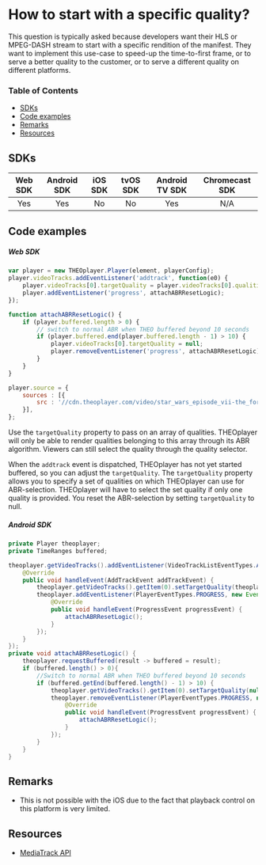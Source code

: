 # How to start with a specific quality?

This question is typically asked because developers want their HLS or MPEG-DASH stream to start with a specific rendition of the manifest. They want to implement this use-case to speed-up the time-to-first frame, or to serve a better quality to the customer, or to serve a different quality on different platforms.

### Table of Contents
- [SDKs](#sdks)
- [Code examples](#code-examples)
- [Remarks](#remarks)
- [Resources](#resources)


## SDKs

| Web SDK | Android SDK | iOS SDK | tvOS SDK| Android TV SDK | Chromecast SDK |
| :-----: | :---------: | :-----: | :--: | :------------: | :------------: |
|   Yes   |     Yes     |   No   | No  |      Yes      |      N/A       |

## Code examples

##### Web SDK

```js
var player = new THEOplayer.Player(element, playerConfig);
player.videoTracks.addEventListener('addtrack', function(e0) {
    player.videoTracks[0].targetQuality = player.videoTracks[0].qualities[0]; // start with a specific quality
    player.addEventListener('progress', attachABRResetLogic);
});

function attachABRResetLogic() {
    if (player.buffered.length > 0) {
        // switch to normal ABR when THEO buffered beyond 10 seconds
        if (player.buffered.end(player.buffered.length - 1) > 10) {
            player.videoTracks[0].targetQuality = null;
            player.removeEventListener('progress', attachABRResetLogic);
        }
    }
}

player.source = {
    sources : [{
        src : '//cdn.theoplayer.com/video/star_wars_episode_vii-the_force_awakens_official_comic-con_2015_reel_(2015)/index.m3u8'
    }],
};
```

Use the `targetQuality` property to pass on an array of qualities. THEOplayer will only be able to render qualities belonging to this array through its ABR algorithm. Viewers can still select the quality through the quality selector.

When the `addtrack` event is dispatched, THEOplayer has not yet started buffered, so you can adjust the `targetQuality`. The `targetQuality` property allows you to specify a set of qualities on which THEOplayer can use for ABR-selection. THEOplayer will have to select the set quality if only one quality is provided. You reset the ABR-selection by setting `targetQuality` to null.

##### Android SDK

```java
private Player theoplayer;
private TimeRanges buffered;

theoplayer.getVideoTracks().addEventListener(VideoTrackListEventTypes.ADDTRACK, new EventListener<AddTrackEvent>() {
    @Override
    public void handleEvent(AddTrackEvent addTrackEvent) {
        theoplayer.getVideoTracks().getItem(0).setTargetQuality(theoplayer.getVideoTracks().getItem(0).getQualities().getItem(0));
        theoplayer.addEventListener(PlayerEventTypes.PROGRESS, new EventListener<ProgressEvent>() {
            @Override
            public void handleEvent(ProgressEvent progressEvent) {
                attachABRResetLogic();
            }
        });
    }
});
private void attachABRResetLogic() {
    theoplayer.requestBuffered(result -> buffered = result);
    if (buffered.length() > 0){
        //Switch to normal ABR when THEO buffered beyond 10 seconds
        if (buffered.getEnd(buffered.length() - 1) > 10) {
            theoplayer.getVideoTracks().getItem(0).setTargetQuality(null);
            theoplayer.removeEventListener(PlayerEventTypes.PROGRESS, new EventListener<ProgressEvent>() {
                @Override
                public void handleEvent(ProgressEvent progressEvent) {
                    attachABRResetLogic();
                }
            });
        }
    }
}
```

## Remarks

- This is not possible with the iOS due to the fact that playback control on this platform is very limited.

## Resources

- [MediaTrack API](https://docs.portal.theoplayer.com/api-reference/web/theoplayer.mediatrack.md)